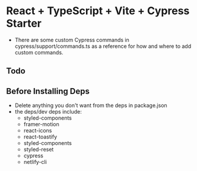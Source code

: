 # React + TypeScript + Vite + Cypress Starter

- There are some custom Cypress commands in cypress/support/commands.ts as a reference for how and where to add custom commands.

## Todo

## Before Installing Deps

- Delete anything you don't want from the deps in package.json
- the deps/dev deps include:
  - styled-components
  - framer-motion
  - react-icons
  - react-toastify
  - styled-components
  - styled-reset
  - cypress
  - netlify-cli
